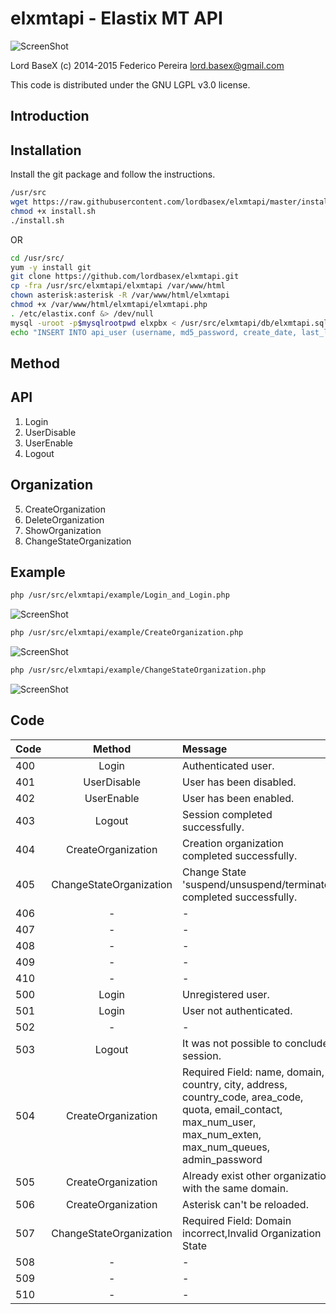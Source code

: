# elxmtapi - Elastix MT API

![ScreenShot](https://raw.githubusercontent.com/lordbasex/elxmtapi/master/logo/elxmtapi.png)

Lord BaseX (c) 2014-2015
 Federico Pereira <lord.basex@gmail.com>

This code is distributed under the GNU LGPL v3.0 license.

## Introduction


## Installation

Install the git package and follow the instructions.

```bash
/usr/src
wget https://raw.githubusercontent.com/lordbasex/elxmtapi/master/install.sh --no-check-certificate -O /usr/src/install.sh
chmod +x install.sh
./install.sh
```

OR


```bash
cd /usr/src/
yum -y install git
git clone https://github.com/lordbasex/elxmtapi.git
cp -fra /usr/src/elxmtapi/elxmtapi /var/www/html
chown asterisk:asterisk -R /var/www/html/elxmtapi
chmod +x /var/www/html/elxmtapi/elxmtapi.php
. /etc/elastix.conf &> /dev/null
mysql -uroot -p$mysqlrootpwd elxpbx < /usr/src/elxmtapi/db/elxmtapi.sql
echo "INSERT INTO api_user (username, md5_password, create_date, last_login, minute_session, enabled) VALUES ('fpereira', md5('iperfex'), now(), NULL, 10, '1');" | mysql -uroot -p$mysqlrootpwd elxpbx
```

## Method

<h2>API</h2>

<ol start="1">
  <li>Login</li>
  <li>UserDisable</li>
  <li>UserEnable</li>
  <li>Logout</li>
</ol>

<h2>Organization</h2>

<ol start="5">
  <li>CreateOrganization</li>
  <li>DeleteOrganization</li>
  <li>ShowOrganization</li>
  <li>ChangeStateOrganization</li>
</ol>

<h2>Example</h2>

```bash
php /usr/src/elxmtapi/example/Login_and_Login.php
```
![ScreenShot](https://raw.githubusercontent.com/lordbasex/elxmtapi/master/screenshot/example_1-4.png)

```bash
php /usr/src/elxmtapi/example/CreateOrganization.php
```
![ScreenShot](https://raw.githubusercontent.com/lordbasex/elxmtapi/master/screenshot/example_5.png)

```bash
php /usr/src/elxmtapi/example/ChangeStateOrganization.php

```
![ScreenShot](https://raw.githubusercontent.com/lordbasex/elxmtapi/master/screenshot/example_8.png)

<h2>Code</h2>

| Code  | Method  | Message |
| :------------ |:---------------:| :-----|
| 400      | Login | Authenticated user.|
| 401      | UserDisable| User has been disabled.|
| 402      | UserEnable | User has been enabled.|
| 403      | Logout | Session completed successfully.|
| 404      | CreateOrganization | Creation organization completed successfully.|
| 405      | ChangeStateOrganization| Change State 'suspend/unsuspend/terminate' completed successfully. |
| 406      |  - | - |
| 407      |  - | - |
| 408      |  - | - |
| 409      |  - | - |
| 410      |  - | - |
| 500      | Login | Unregistered user.|
| 501      | Login | User not authenticated.|
| 502      |  -  |  -  |
| 503      | Logout | It was not possible to conclude session.|
| 504      | CreateOrganization | Required Field: name, domain, country, city, address, country_code, area_code, quota, email_contact, max_num_user, max_num_exten, max_num_queues, admin_password |
| 505      | CreateOrganization | Already exist other organization with the same domain.|
| 506      | CreateOrganization | Asterisk can't be reloaded.|
| 507      | ChangeStateOrganization | Required Field: Domain incorrect,Invalid Organization State|
| 508      | - | - |
| 509      | - | - |
| 510      | - | - |


